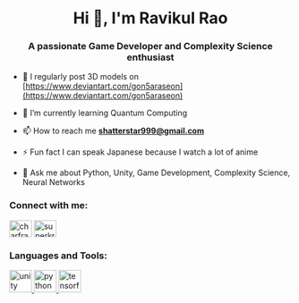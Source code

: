 <h1 align="center">Hi 👋, I'm Ravikul Rao</h1>
<h3 align="center">A passionate Game Developer and Complexity Science enthusiast</h3>

- 📝 I regularly post 3D models on [https://www.deviantart.com/gon5araseon](https://www.deviantart.com/gon5araseon)

- 🌱 I’m currently learning Quantum Computing

- 📫 How to reach me **shatterstar999@gmail.com**

- ⚡ Fun fact I can speak Japanese because I watch a lot of anime

- 💬 Ask me about Python, Unity, Game Development, Complexity Science, Neural Networks

<h3 align="left">Connect with me:</h3>
<p align="left">
<a href="https://twitter.com/charfractal" target="blank"><img align="center" src="https://raw.githubusercontent.com/rahuldkjain/github-profile-readme-generator/master/src/images/icons/Social/twitter.svg" alt="charfractal" height="30" width="40" /></a>
<a href="https://discord.gg/superkritical#2306" target="blank"><img align="center" src="https://raw.githubusercontent.com/rahuldkjain/github-profile-readme-generator/master/src/images/icons/Social/discord.svg" alt="superkritical#2306" height="30" width="40" /></a>
</p>

<h3 align="left">Languages and Tools:</h3>
<p align="left">
  <a href="https://unity.com/" target="_blank">
    <img src="https://www.vectorlogo.zone/logos/unity3d/unity3d-icon.svg" alt="unity" width="40" height="40"/>
  </a>
  <a href="https://www.python.org/" target="_blank">
    <img src="https://www.vectorlogo.zone/logos/python/python-icon.svg" alt="python" width="40" height="40"/>
  </a>
  <a href="https://www.tensorflow.org/" target="_blank">
    <img src="https://www.vectorlogo.zone/logos/tensorflow/tensorflow-icon.svg" alt="tensorflow" width="40" height="40"/>
  </a>
</p>


<!---
ravikul505/ravikul505 is a ✨ special ✨ repository because its `README.md` (this file) appears on your GitHub profile.
You can click the Preview link to take a look at your changes.
--->
